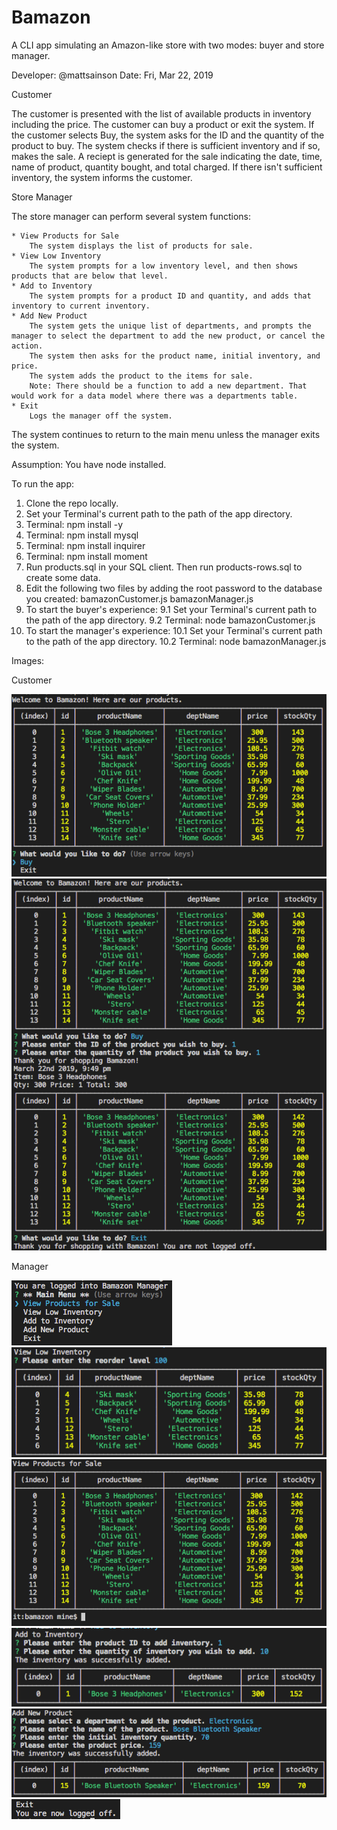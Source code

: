 # Bamazon

A CLI app simulating an Amazon-like store with two modes: buyer and store manager.

Developer: @mattsainson
Date: Fri, Mar 22, 2019

Customer

The customer is presented with the list of available products in inventory including the price.
The customer can buy a product or exit the system.
If the customer selects Buy, the system asks for the ID and the quantity of the product to buy.
The system checks if there is sufficient inventory and if so, makes the sale. A reciept is generated for the sale indicating the date, time, name of product, quantity bought, and total charged.
If there isn't sufficient inventory, the system informs the customer.

Store Manager

The store manager can perform several system functions:

    * View Products for Sale
        The system displays the list of products for sale.
    * View Low Inventory
        The system prompts for a low inventory level, and then shows products that are below that level.
    * Add to Inventory
        The system prompts for a product ID and quantity, and adds that inventory to current inventory.
    * Add New Product
        The system gets the unique list of departments, and prompts the manager to select the department to add the new product, or cancel the action.
        The system then asks for the product name, initial inventory, and price.
        The system adds the product to the items for sale.
        Note: There should be a function to add a new department. That would work for a data model where there was a departments table.
    * Exit
        Logs the manager off the system.

The system continues to return to the main menu unless the manager exits the system.

Assumption: You have node installed.

To run the app:

1. Clone the repo locally.
2. Set your Terminal's current path to the path of the app directory.
3. Terminal: npm install -y
4. Terminal: npm install mysql
5. Terminal: npm install inquirer
6. Terminal: npm install moment
7. Run products.sql in your SQL client. Then run products-rows.sql to create some data.
8. Edit the following two files by adding the root password to the database you created:
    bamazonCustomer.js
    bamazonManager.js
9. To start the buyer's experience:
    9.1 Set your Terminal's current path to the path of the app directory.
    9.2 Terminal: node bamazonCustomer.js
10. To start the manager's experience:
    10.1 Set your Terminal's current path to the path of the app directory.
    10.2 Terminal: node bamazonManager.js

Images:

Customer

![customer welcome](https://github.com/mattsainson/bamazon/blob/master/images/customer1-welcome.png)
![customer buy](https://github.com/mattsainson/bamazon/blob/master/images/customer2-buy.png)

Manager

![manager main menu](https://github.com/mattsainson/bamazon/blob/master/images/manager1-mainmenu.png)
![manager low inventory](https://github.com/mattsainson/bamazon/blob/master/images/manager2-lowinventory.png)
![manager view products](https://github.com/mattsainson/bamazon/blob/master/images/manager3-viewproducts.png)
![manager add inventory](https://github.com/mattsainson/bamazon/blob/master/images/manager4-addinventory.png)
![manager add new product](https://github.com/mattsainson/bamazon/blob/master/images/manager5-addnewproduct.png)
![manager exit](https://github.com/mattsainson/bamazon/blob/master/images/manager6-exit.png)
